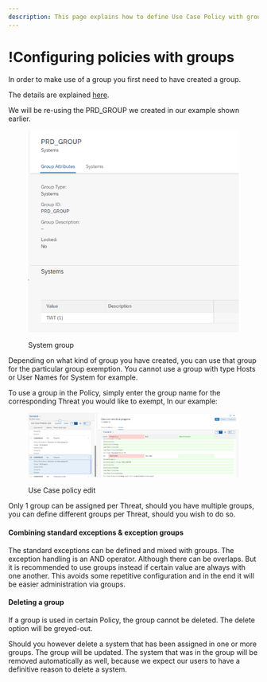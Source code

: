 ```yaml
---
description: This page explains how to define Use Case Policy with groups.
---
```


# !Configuring policies with groups

In order to make use of a group you first need to have created a group.

The details are explained [here](../group-application.md).



We will be re-using the PRD\_GROUP we created in our example shown earlier.

<figure><img src="../../.gitbook/assets/image (1) (6).png" alt=""><figcaption><p>System group</p></figcaption></figure>

Depending on what kind of group you have created, you can use that group for the particular group exemption. You cannot use a group with type Hosts or User Names for System for example.

To use a group in the Policy, simply enter the group name for the corresponding Threat you would like to exempt, In our example:

<figure><img src="../../.gitbook/assets/image (1) (7).png" alt=""><figcaption><p>Use Case policy edit</p></figcaption></figure>

Only 1 group can be assigned per Threat, should you have multiple groups, you can define different groups per Threat, should you wish to do so.

#### Combining standard exceptions & exception groups

The standard exceptions can be defined and mixed with groups. The exception handling is an AND operator. Although there can be overlaps. But it is recommended to use groups instead if certain value are always with one another. This avoids some repetitive configuration and in the end it will be easier administration via groups.

#### Deleting a group

If a group is used in certain Policy, the group cannot be deleted. The delete option will be greyed-out.

Should you however delete a system that has been assigned in one or more groups. The group will be updated. The system that was in the group will be removed automatically as well, because we expect our users to have a definitive reason to delete a system.


